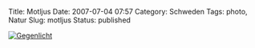 Title: Motljus
Date: 2007-07-04 07:57
Category: Schweden
Tags: photo, Natur
Slug: motljus
Status: published

[![Gegenlicht](/pic/yellowgreen_s.jpg "Gegenlicht")](/pic/yellowgreen_l.jpg)

